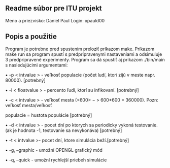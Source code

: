 ## **Readme súbor pre ITU projekt**
Meno a priezvisko: Daniel Paul 
Login: xpauld00
 
## Popis a použitie
Program je potrebne pred spustením preloziť príkazom make. Príkazom make run sa program spustí s predpripravenymi nastaveniami a odsimuluje 3 predpripravené experimenty. Program sa dá spustiť aj príkazom
./bin/main s nasledujúcimi argumentami:

• -p < intvalue > - veľkosť populacie (počet ludí, ktorí zijú v meste napr. 80000). [potrebný]

• -i < floatvalue > - percento ľudí, ktorí su infikovaní. [potrebný]

• -c < intvalue > - veľkosť mesta (<600> − > 600*600 = 360000). Pozn: veľkosť mesta/veľkosť

populacie = hustota populácie [potrebný]

• -d < intvalue > - pocet dní po ktorych sa periodicky vykoná testovanie. (ak je hodnota -1, testovanie sa
nevykonáva) [potrebný]

• -t < intvalue >- pocet dní, ktore simulácia beží.[potrebný]

• -g, –graphic - umožní OPENGL grafický mód

• -q, –quick - umožní rychlejší priebeh simulácie
